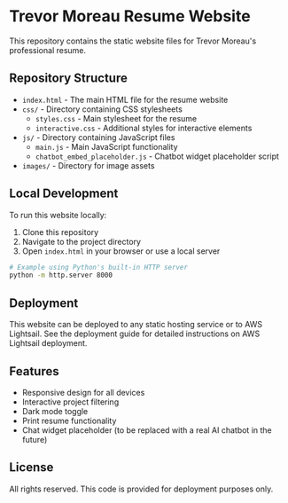 # Trevor Moreau Resume Website

This repository contains the static website files for Trevor Moreau's professional resume.

## Repository Structure

- `index.html` - The main HTML file for the resume website
- `css/` - Directory containing CSS stylesheets
  - `styles.css` - Main stylesheet for the resume
  - `interactive.css` - Additional styles for interactive elements
- `js/` - Directory containing JavaScript files
  - `main.js` - Main JavaScript functionality
  - `chatbot_embed_placeholder.js` - Chatbot widget placeholder script
- `images/` - Directory for image assets

## Local Development

To run this website locally:

1. Clone this repository
2. Navigate to the project directory
3. Open `index.html` in your browser or use a local server

```bash
# Example using Python's built-in HTTP server
python -m http.server 8000
```

## Deployment

This website can be deployed to any static hosting service or to AWS Lightsail. See the deployment guide for detailed instructions on AWS Lightsail deployment.

## Features

- Responsive design for all devices
- Interactive project filtering
- Dark mode toggle
- Print resume functionality
- Chat widget placeholder (to be replaced with a real AI chatbot in the future)

## License

All rights reserved. This code is provided for deployment purposes only.

